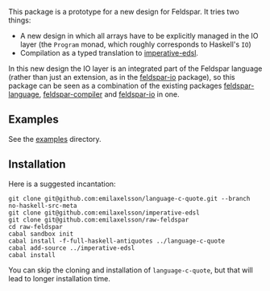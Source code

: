 This package is a prototype for a new design for Feldspar. It tries two things:

  * A new design in which all arrays have to be explicitly managed in the IO layer (the `Program` monad, which roughly corresponds to Haskell's `IO`)
  * Compilation as a typed translation to [imperative-edsl](https://github.com/emilaxelsson/imperative-edsl).

In this new design the IO layer is an integrated part of the Feldspar language (rather than just an extension, as in the [feldspar-io](https://github.com/emilaxelsson/feldspar-io) package), so this package can be seen as a combination of the existing packages [feldspar-language](http://hackage.haskell.org/package/feldspar-language), [feldspar-compiler](http://hackage.haskell.org/package/feldspar-compiler) and [feldspar-io](https://github.com/emilaxelsson/feldspar-io) in one.

## Examples

See the [examples](examples/) directory.

## Installation

Here is a suggested incantation:

    git clone git@github.com:emilaxelsson/language-c-quote.git --branch no-haskell-src-meta
    git clone git@github.com:emilaxelsson/imperative-edsl
    git clone git@github.com:emilaxelsson/raw-feldspar
    cd raw-feldspar
    cabal sandbox init
    cabal install -f-full-haskell-antiquotes ../language-c-quote
    cabal add-source ../imperative-edsl
    cabal install

You can skip the cloning and installation of `language-c-quote`, but that will lead to longer installation time.

